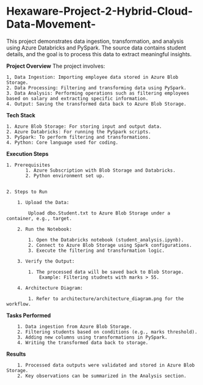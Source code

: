 # Hexaware-Project-2-Hybrid-Cloud-Data-Movement-

This project demonstrates data ingestion, transformation, and analysis using Azure Databricks and PySpark. The source data contains student details, and the goal is to process this data to extract meaningful insights.

**Project Overview**
The project involves:

    1, Data Ingestion: Importing employee data stored in Azure Blob Storage.
    2. Data Processing: Filtering and transforming data using PySpark.
    3. Data Analysis: Performing operations such as filtering employees based on salary and extracting specific information.
    4. Output: Saving the transformed data back to Azure Blob Storage.

**Tech Stack**

    1. Azure Blob Storage: For storing input and output data.
    2. Azure Databricks: For running the PySpark scripts.
    3. PySpark: To perform filtering and transformations.
    4. Python: Core language used for coding.

**Execution Steps**

    1. Prerequisites
           1. Azure Subscription with Blob Storage and Databricks.
           2. Python environment set up.
          

    2. Steps to Run
    
        1. Upload the Data:
        
            Upload dbo.Student.txt to Azure Blob Storage under a container, e.g., target.
        
        2. Run the Notebook:
        
            1. Open the Databricks notebook (student_analysis.ipynb).
            2. Connect to Azure Blob Storage using Spark configurations.
            3. Execute the filtering and transformation logic.
        
        3. Verify the Output:
        
            1. The processed data will be saved back to Blob Storage.
                Example: Filtering studnets with marks > 55.
        
        4. Architecture Diagram:
        
            1. Refer to architecture/architecture_diagram.png for the workflow.
        
        
**Tasks Performed**

        1. Data ingestion from Azure Blob Storage.
        2. Filtering students based on conditions (e.g., marks threshold).
        3. Adding new columns using transformations in PySpark.
        4. Writing the transformed data back to storage.

**Results**

        1. Processed data outputs were validated and stored in Azure Blob Storage.
        2. Key observations can be summarized in the Analysis section.
